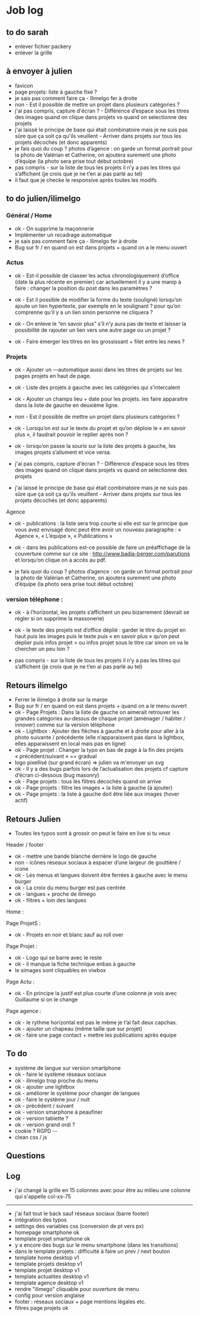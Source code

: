 # Job log

## to do sarah
- enlever fichier packery
- enlever la grille

## à envoyer à julien 
- favicon
- page projets: liste à gauche fixe ?
- je sais pas comment faire ça - Ilimelgo fer à droite
- non - Est il possible de mettre un projet dans plusieurs catégories ?
- j'ai pas compris, capture d'écran ? - Différence d’espace sous les titres des images quand on clique dans projets vs quand on selectionne des projets
- j'ai laissé le principe de base qui était combinatoire mais je ne suis pas sûre que ça soit ça qu'ils veuillent - Arriver dans projets sur tous les projets décochés (et donc apparents)
- je fais quoi du coup ? photos d’agence : on garde un format portrait pour la photo de Valérian et Catherine, on ajoutera surement une photo d’équipe (la photo sera prise tout début octobre)
- pas compris - sur la liste de tous les projets il n’y a pas les titres qui s’affichent (je crois que je ne t’en ai pas parlé au tel)
- il faut que je checke le responsive après toutes les modifs


## to do julien/ilimelgo 

### Général / Home

- ok - On supprime la maçonnerie
- Implémenter un recadrage automatique 
- je sais pas comment faire ça - Ilimelgo fer à droite
- Bug sur fr / en quand on est dans projets + quand on a le menu ouvert 

### Actus

- ok - Est-il possible de classer les actus chronologiquement d’office (date la plus récente en premier) car actuellement il y a une manip à faire : changer la position du post dans les paramètres ?

- ok - Est il possible de modifier la forme du texte (souligné) lorsqu’on ajoute un lien hypertexte, par exemple en le soulignant ? pour qu’on comprenne qu’il y a un lien sinon personne ne cliquera ?

- ok - On enleve le “en savoir plus” s’il n’y aura pas de texte et laisser la possibilité de rajouter un lien vers une autre page ou un projet ? 

- ok - Faire émerger les titres en les grossissant + filet entre les news ?


### Projets

- ok - Ajouter un —automatique aussi dans les titres de projets sur les pages projets en haut de page.

- ok - Liste des projets à gauche avec les catégories qui s'intercalent

- ok - Ajouter un champs lieu + date pour les projets. les faire apparaitre dans la liste de gauche en deuxième ligne.

- non - Est il possible de mettre un projet dans plusieurs catégories ?

- ok - Lorsqu’on est sur le texte du projet et qu’on déploie le « en savoir plus », il faudrait pouvoir le replier après non ? 

- ok - lorsqu’on passe la souris sur la liste des projets à gauche, les images projets s’allument et vice versa.

- j'ai pas compris, capture d'écran ? - Différence d’espace sous les titres des images quand on clique dans projets vs quand on selectionne des projets

- j'ai laissé le principe de base qui était combinatoire mais je ne suis pas sûre que ça soit ça qu'ils veuillent - Arriver dans projets sur tous les projets décochés (et donc apparents)


Agence

- ok - publications : la liste sera trop courte si elle est sur le principe que vous avez envisagé donc peut être avoir un nouveau paragraphe : « Agence », « L’équipe », « Publications »

- ok - dans les publications est-ce possible de faire un préaffichage de la couverture comme sur ce site : http://www.badia-berger.com/parutions
et lorsqu’on clique on a accès au pdf.

- je fais quoi du coup ? photos d’agence : on garde un format portrait pour la photo de Valérian et Catherine, on ajoutera surement une photo d’équipe (la photo sera prise tout début octobre)


### version téléphone :

- ok - à l’horizontal, les projets s’affichent un peu bizarrement (devrait se régler si on supprime la massonerie)

- ok - le texte des projets est d’office déplié : garder le titre du projet en haut puis les images puis le texte puis « en savoir plus » qu’on peut déplier puis infos projet > ou infos projet sous le titre car sinon on va le chercher un peu loin ?

- pas compris - sur la liste de tous les projets il n’y a pas les titres qui s’affichent (je crois que je ne t’en ai pas parlé au tel)

## Retours ilimelgo
- Ferrer le ilimelgo à droite sur la marge 
- Bug sur fr / en quand on est dans projets + quand on a le menu ouvert 
- ok - Page Projets : Dans la liste de gauche on aimerait retrouver les grandes catégories au-dessus de chaque projet (aménager / habiter / innover) comme sur la version téléphone
- ok - Lightbox : Ajouter des flèches à gauche et à droite pour aller à la photo suivante / précédente (elle n’apparaissent pas dans la lightbox, elles apparaissent en local mais pas en ligne)
- ok - Page projet : Changer la typo en bas de page à la fin des projets « précédent/suivant » == gradual 
- logo pixellisé (sur grand écran) => julien va m'envoyer un svg
- ok - Il y a des bugs parfois lors de l’actualisation des projets cf capture d’écran ci-dessous (bug masonry)
- ok - Page projets : tous les filtres décochés quand on arrive 
- ok - Page projets : filtre les images + la liste à gauche (à ajouter)
- ok - Page projets : la liste à gauche doit être liée aux images (hover actif)


## Retours Julien 
- Toutes les typos sont à grossir on peut le faire en live si tu veux

Header / footer
- ok - mettre une bande blanche derrière le logo de gauche
- non - icônes réseaux sociaux à espacer d’une largeur de gouttière / icone
- ok - Les menus et langues doivent être ferrées à gauche avec le menu burger
- ok - La croix du menu burger est pas centrée
- ok - langues + proche de ilimego
- ok - filtres + loin des langues

Home : 


Page ProjetS : 
- ok - Projets en noir et blanc sauf au roll over

Page Projet :
- ok - Logo qui se barre avec le reste
- ok - il manque la fiche technique enbas à gauche
- le simages sont cliquables en viwbox


Page Actu :
- ok - En principe la justif est plus courte d’une colonne je vois avec Guillaume si on le change

Page agence :
- ok - le rythme horizontal est pas le même je t’ai fait deux capchas.
- ok - ajouter un chapeau (même taille que sur projet)
- ok - faire une page contact + mettre les publications après équipe 


## To do 
- système de langue sur version smartphone 
- ok - faire le système réseaux sociaux
- ok - ilimelgo trop proche du menu 
- ok - ajouter une lightbox
- ok - améliorer le système pour changer de langues
- ok - faire le système jour / nuit
- ok - précédent / suivant
- ok - version smarphone à peaufiner
- ok - version tablette ?
- ok - version grand ordi ?
- cookie ? RGPD -- 
- clean css / js

## Questions


## Log
- j'ai changé la grille en 15 colonnes avec pour être au milieu une colonne qui s'appelle col-xs-75

----
- j'ai fait tout le back sauf réseaux sociaux (barre footer)
- intégration des typos
- settings des variables css (conversion de pt vers px)
- homepage smartphone ok 
- template projet smartphone ok
- y a encore des bugs sur le menu smartphone (dans les transitions)
- dans le template projets : difficulté à faire un prev / next bouton
- template home desktop v1
- template projets desktop v1
- template projet desktop v1
- template actualites desktop v1
- template agence desktop v1
- rendre "ilimego" cliquable pour ouverture de menu 
- config pour version anglaise 
- footer : réseaux sociaux + page mentions légales etc.
- filtres page projets ok






